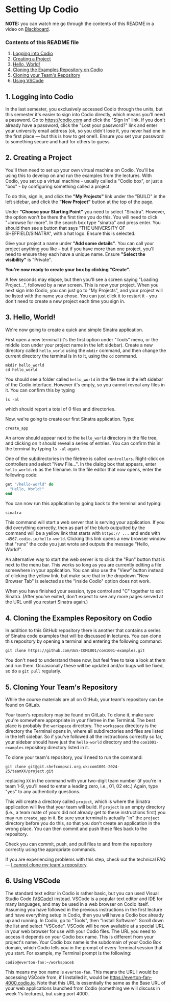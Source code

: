 # Setting Up Codio

**NOTE:** you can watch me go through the contents of this README in a video on [Blackboard]().

### Contents of this README file

1. [Logging into Codio](#1-logging-into-codio)
2. [Creating a Project](#2-creating-up-a-project)
3. [Hello, World!](#3-hello-world)
4. [Cloning the Examples Repository on Codio](#4-cloning-the-examples-repository-on-codio)
5. [Cloning your Team's Repository](#5-cloning-your-teams-repository)
6. [Using VSCode](#6-using-vscode)

## 1. Logging into Codio

In the last semester, you exclusively accessed Codio through the units, but this semester it's easier to sign into Codio directly, which means you'll need a password. Go to https://codio.com and click the "Sign In" link. If you don't already have a password, click the "Lost your password?" link and enter your university email address (ok, so you didn't lose it, you never had one in the first place — but this is how to get one!). Ensure you set your password to something secure and hard for others to guess.

## 2. Creating a Project

You'll then need to set up your own virtual machine on Codio. You'll be using this to develop on and run the examples from the lectures. With Codio, you set up a virtual machine - usually called a "Codio box", or just a "box" - by configuring something called a project.

To do this, sign in, and click the  **"My Projects"** link under the "BUILD" in the left sidebar, and click the **"New Project"** button at the top of the page.

Under **"Choose your Starting Point"** you need to select "Sinatra". However, the option won't be there the first time you do this. You will need to click "+browse for more". In the search box type "sinatra" and press enter. You should then see a button that says "THE UNIVERSITY OF SHEFFIELD/SINATRA", with a hat logo. Ensure this is selected.

Give your project a name under **"Add some details"**. You can call your project anything you like – but if you have more than one project, you'll need to ensure they each have a unique name.  Ensure **"Select the visibility"** is "Private".

**You're now ready to create your box by clicking "Create".**

A few seconds may elapse, but then you'll see a screen saying "Loading Project...", followed by a new screen. This is now your project. When you next sign into Codio, you can just go to "My Projects", and your project will be listed with the name you chose. You can just click it to restart it - you don't need to create a new project each time you sign in.

## 3. Hello, World!

We're now going to create a quick and simple Sinatra application.

First open a new terminal (it's the first option under "Tools" menu, or the middle icon under your project name in the left sidebar). Create a new directory called `hello_world` using the `mkdir` command, and then change the current directory the terminal is in to it, using the `cd` command.

```console
mkdir hello_world
cd hello_world
```

You should see a folder called `hello_world` in the file tree in the left sidebar of the Codio interface. However it's empty, so you cannot reveal any files in it. You can confirm this by typing

```console
ls -al
```

which should report a total of 0 files and directories.

Now, we're going to create our first Sinatra application. Type:

```console
create_app
```

An arrow should appear next to the `hello_world` directory in the file tree, and clicking on it should reveal a series of entries. You can confirm this in the terminal by typing `ls -al` again.

One of the subdirectories in the filetree is called `controllers`. Right-click on controllers and select "New File...". In the dialog box that appears, enter `hello_world.rb` as the filename. In the file editor that now opens, enter the following code:

```ruby
get "/hello-world" do
  "Hello, World!"
end
```

You can now run this application by going back to the terminal and typing:

```console
sinatra
```

This command will start a web server that is serving your application. If you did everything correctly, then as part of the blurb outputted by the command will be a yellow link that starts with `https:// ...` and ends with `-4567.codio.io/hello-world`. Clicking this link opens a new browser window that "runs" the code you just wrote and outputs the message "Hello, World!".

An alternative way to start the web server is to click the "Run" button that is next to the menu bar. This works so long as you are currently editing a file somewhere in your application. You can also use the "View" button instead of clicking the yellow link, but make sure that in the dropdown "New Browser Tab" is selected as the "Inside Codio" option does not work. 

When you have finished your session, type control and "C" together to exit Sinatra. (After you've exited, don't expect to see any more pages served at the URL until you restart Sinatra again.)

## 4. Cloning the Examples Repository on Codio

In addition to this GitHub repository there is another that contains a series of Sinatra code examples that will be discussed in lectures. You can clone this repository by opening a terminal and entering the following command:

```console
git clone https://github.com/UoS-COM1001/com1001-examples.git
```

You don't need to understand these now, but feel free to take a look at them and run them. Occasionally these will be updated and/or bugs will be fixed, so do a `git pull` regularly.

## 5. Cloning Your Team's Repository

While the course materials are all on GitHub, your team's repository can be found on GitLab.

Your team's repository may be found on GitLab. To clone it, make sure you're somewhere appropriate in your filetree in the Terminal. The best place is probably the `workspace` directory. The `workspace` directory is the directory the Terminal opens in, where all subdirectories and files are listed in the left sidebar. So if you've followed all the instructions correctly so far, your sidebar should have just the `hello-world` directory and the `com1001-examples` repository directory listed in it.

To clone your team's repository, you'll need to run the command:

```console
git clone git@git.shefcompsci.org.uk:com1001-2024-25/teamXX/project.git
```

replacing `XX` in the command with your two-digit team number (if you're in team 1-9, you'll need to enter a leading zero, i.e., 01, 02 etc.) Again, type "yes" to any authenticity questions.

This will create a directory called `project`, which is where the Sinatra application will live that your team will build. If `project` is an empty directory (i.e., a team mate of yours did not already get to these instructions first) you may run `create_app` in it. Be sure your terminal is actually "in" the `project` directory before you do this, so that you don't create an application in the wrong place. You can then commit and push these files back to the repository.

Check you can commit, push, and pull files to and from the repository correctly using the appropriate commands.

If you are experiencing problems with this step, check out the technical FAQ &mdash; [I cannot clone my team's repository](./technical-FAQ.md#i-cannot-clone-my-teams-repository).

## 6. Using VSCode

The standard text editor in Codio is rather basic, but you can used Visual Studio Code [(VSCode)](https://code.visualstudio.com) instead. VSCode is a popular text editor and IDE for many languages, and may be used in a web browser on Codio itself. Assuming you have followed in the previous instructions in the first lecture and have everything setup in Codio, then you will have a Codio box already up and running. In Codio, go to "Tools", then "Install Software". Scroll down the list and select "VSCode". VSCode will be now available at a special URL in your web browser for use with your Codio files. The URL you need to access it depends on your Codio box name. This is different from your project's name. Your Codio box name is the subdomain of your Codio Box domain, which Codio tells you in the prompt of every Terminal session that you start. For example, my Terminal prompt is the following:

```console
codio@everton-fan:~/workspace$
```

This means my box name is ``everton-fan``. This means the URL I would be accessing VSCode from, if I installed it, would be https://everton-fan-4000.codio.io. Note that this URL is essentially the same as the Base URL of your web applications launched from Codio (something we will discuss in week 1's lectures), but using port 4000.



